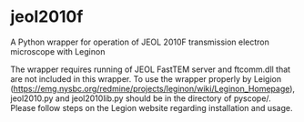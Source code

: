 # jeol2010f
A Python wrapper for operation of JEOL 2010F transmission electron microscope with Leginon 

The wrapper requires running of JEOL FastTEM server and ftcomm.dll that are not included in this wrapper. To use the wrapper properly by Leigion (https://emg.nysbc.org/redmine/projects/leginon/wiki/Leginon_Homepage), jeol2010.py and jeol2010lib.py should be in the directory of pyscope/. Please follow steps on the Legion website regarding installation and usage. 

